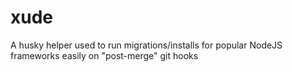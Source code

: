 # xude
A husky helper used to run migrations/installs for popular NodeJS frameworks easily on "post-merge" git hooks
